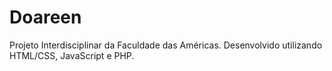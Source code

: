 # Doareen
Projeto Interdisciplinar da Faculdade das Américas. Desenvolvido utilizando HTML/CSS, JavaScript e PHP.
